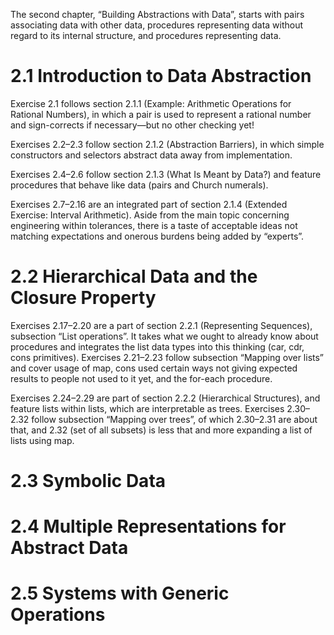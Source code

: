 The second chapter, “Building Abstractions with Data”, starts with pairs associating data with other data, procedures representing data without regard to its internal structure, and procedures representing data.

# 2.1 Introduction to Data Abstraction

Exercise 2.1 follows section 2.1.1 (Example: Arithmetic Operations for Rational Numbers), in which a pair is used to represent a rational number and sign-corrects if necessary—but no other checking yet!

Exercises 2.2–2.3 follow section 2.1.2 (Abstraction Barriers), in which simple constructors and selectors abstract data away from implementation.

Exercises 2.4–2.6 follow section 2.1.3 (What Is Meant by Data?) and feature procedures that behave like data (pairs and Church numerals).

Exercises 2.7–2.16 are an integrated part of section 2.1.4 (Extended Exercise: Interval Arithmetic). Aside from the main topic concerning engineering within tolerances, there is a taste of acceptable ideas not matching expectations and onerous burdens being added by “experts”.

# 2.2 Hierarchical Data and the Closure Property

Exercises 2.17–2.20 are a part of section 2.2.1 (Representing Sequences), subsection “List operations”. It takes what we ought to already know about procedures and integrates the list data types into this thinking (car, cdr, cons primitives). Exercises 2.21–2.23 follow subsection “Mapping over lists” and cover usage of map, cons used certain ways not giving expected results to people not used to it yet, and the for-each procedure.

Exercises 2.24–2.29 are part of section 2.2.2 (Hierarchical Structures), and
feature lists within lists, which are interpretable as trees. Exercises 2.30–2.32 follow subsection “Mapping over trees”, of which 2.30–2.31 are about that, and 2.32 (set of all subsets) is less that and more expanding a list of lists using map.

# 2.3 Symbolic Data


# 2.4 Multiple Representations for Abstract Data


# 2.5 Systems with Generic Operations
